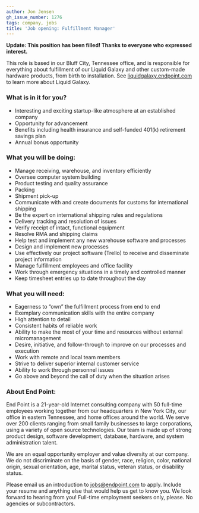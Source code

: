 ```yaml
---
author: Jon Jensen
gh_issue_number: 1276
tags: company, jobs
title: 'Job opening: Fulfillment Manager'
---
```


**Update: This position has been filled! Thanks to everyone who expressed interest.**

This role is based in our Bluff City, Tennessee office, and is responsible for everything about fulfillment of our Liquid Galaxy and other custom-made hardware products, from birth to installation. See [liquidgalaxy.endpoint.com](https://liquidgalaxy.endpoint.com/) to learn more about Liquid Galaxy.

### What is in it for you?

- Interesting and exciting startup-like atmosphere at an established company
- Opportunity for advancement
- Benefits including health insurance and self-funded 401(k) retirement savings plan
- Annual bonus opportunity

### What you will be doing:

- Manage receiving, warehouse, and inventory efficiently
- Oversee computer system building
- Product testing and quality assurance
- Packing
- Shipment pick-up
- Communicate with and create documents for customs for international shipping
- Be the expert on international shipping rules and regulations
- Delivery tracking and resolution of issues
- Verify receipt of intact, functional equipment
- Resolve RMA and shipping claims
- Help test and implement any new warehouse software and processes
- Design and implement new processes
- Use effectively our project software (Trello) to receive and disseminate project information
- Manage fulfillment employees and office facility
- Work through emergency situations in a timely and controlled manner
- Keep timesheet entries up to date throughout the day

### What you will need:

- Eagerness to “own” the fulfillment process from end to end
- Exemplary communication skills with the entire company
- High attention to detail
- Consistent habits of reliable work
- Ability to make the most of your time and resources without external micromanagement
- Desire, initiative, and follow-through to improve on our processes and execution
- Work with remote and local team members
- Strive to deliver superior internal customer service
- Ability to work through personnel issues
- Go above and beyond the call of duty when the situation arises

### About End Point:

End Point is a 21-year-old Internet consulting company with 50 full-time employees working together from our headquarters in New York City, our office in eastern Tennessee, and home offices around the world. We serve over 200 clients ranging from small family businesses to large corporations, using a variety of open source technologies. Our team is made up of strong product design, software development, database, hardware, and system administration talent.

We are an equal opportunity employer and value diversity at our company. We do not discriminate on the basis of gender, race, religion, color, national origin, sexual orientation, age, marital status, veteran status, or disability status.

Please email us an introduction to [jobs@endpoint.com](mailto:jobs@endpoint.com) to apply. Include your resume and anything else that would help us get to know you. We look forward to hearing from you! Full-time employment seekers only, please. No agencies or subcontractors.

